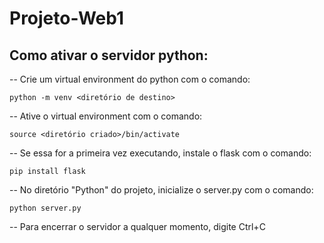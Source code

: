 # Projeto-Web1

## Como ativar o servidor python:

-- Crie um virtual environment do python com o comando:

```python -m venv <diretório de destino>```

-- Ative o virtual environment com o comando:

```source <diretório criado>/bin/activate```

-- Se essa for a primeira vez executando, instale o flask com o comando:

```pip install flask```

-- No diretório "Python" do projeto, inicialize o server.py com o comando:

```python server.py```

-- Para encerrar o servidor a qualquer momento, digite Ctrl+C